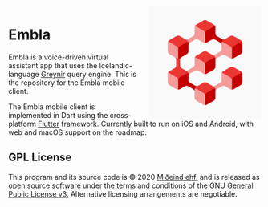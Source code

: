 <img src="ios/Runner/Assets.xcassets/AppIcon.appiconset/ItunesArtwork@2x.png" align="right" width="224" height="224" style="margin-left:20px;">

# Embla

Embla is a voice-driven virtual assistant app that uses the Icelandic-language [Greynir](https://greynir.is) query engine. This is the repository for the Embla mobile client.

The Embla mobile client is implemented in Dart using the cross-platform [Flutter](https://flutter.dev) framework. Currently built to run on iOS and Android, with web and macOS support on the roadmap.

## GPL License

This program and its source code is &copy; 2020 [Miðeind ehf.](https://miðeind.is) and is released as open source software
under the terms and conditions of the [GNU General Public License v3.](https://www.gnu.org/licenses/gpl-3.0.html)
Alternative licensing arrangements are negotiable.
